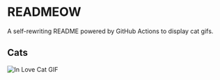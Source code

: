 # READMEOW

A self-rewriting README powered by GitHub Actions to display cat gifs.

## Cats

![In Love Cat GIF](https://media2.giphy.com/media/MDJ9IbxxvDUQM/200.gif?cid=9acd02da0f5uibm6sll42me95qn64zzlurj97ehfz7wgk0eb&ep=v1_gifs_search&rid=200.gif&ct=g)
